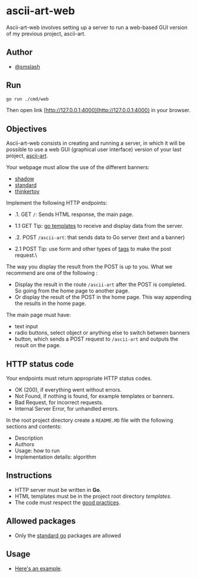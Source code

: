 # ascii-art-web

Ascii-art-web involves setting up a server to run a web-based GUI version of my previous project, ascii-art.

## Author

* [@smslash](https://github.com/smslash)

## Run 

```bash
go run ./cmd/web
```

Then open link [http://127.0.0.1:4000](http://127.0.0.1:4000) in your browser.

## Objectives

Ascii-art-web consists in creating and running a server, in which it will be possible to use a web GUI (graphical user interface) version of your last project, [ascii-art](https://01.alem.school/git/root/public/src/branch/master/subjects/ascii-art).

Your webpage must allow the use of the different banners:

- [shadow](https://01.alem.school/git/root/public/src/branch/master/subjects/ascii-art/shadow.txt)
- [standard](https://01.alem.school/git/root/public/src/branch/master/subjects/ascii-art/standard.txt)
- [thinkertoy](https://01.alem.school/git/root/public/src/branch/master/subjects/ascii-art/thinkertoy.txt)

Implement the following HTTP endpoints:

- .1. GET `/`: Sends HTML response, the main page.
- 1.1 GET Tip: [go templates](https://pkg.go.dev/html/template) to receive and display data from the server.

- .2. POST `/ascii-art`: that sends data to Go server (text and a banner)
- 2.1 POST Tip: use form and other types of [tags](https://developer.mozilla.org/en-US/docs/Web/HTML/Element) to make the post request.\

The way you display the result from the POST is up to you. What we recommend are one of the following :

-  Display the result in the route `/ascii-art` after the POST is completed. So going from the home page to another page.
- Or display the result of the POST in the home page. This way appending the results in the home page.

The main page must have:

- text input
- radio buttons, select object or anything else to switch between banners
- button, which sends a POST request to `/ascii-art` and outputs the result on the page.

## HTTP status code

Your endpoints must return appropriate HTTP status codes.

- OK (200), if everything went without errors.
- Not Found, if nothing is found, for example templates or banners.
- Bad Request, for incorrect requests.
- Internal Server Error, for unhandled errors.

In the root project directory create a `README.MD` file with the following sections and contents:

- Description
- Authors
- Usage: how to run
- Implementation details: algorithm

## Instructions

- HTTP server must be written in **Go**.
- HTML templates must be in the project root directory *templates*.
- The code must respect the [good practices](https://01.alem.school/git/root/public/src/branch/master/subjects/good-practices/README.md).

## Allowed packages

- Only the [standard go](https://pkg.go.dev/std) packages are allowed

## Usage

- [Here's an example](http://patorjk.com/software/taag/#p=display&f=Graffiti&t=Type%20Something%20).
